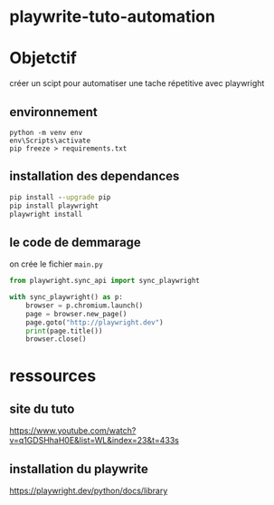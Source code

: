 # playwrite-tuto-automation

# Objetctif
créer un scipt pour automatiser une tache répetitive avec playwright

## environnement
```
python -m venv env
env\Scripts\activate
pip freeze > requirements.txt
```

## installation des dependances
``` cmd
pip install --upgrade pip
pip install playwright
playwright install
```

## le code de demmarage
on crée le fichier `main.py`
```python
from playwright.sync_api import sync_playwright

with sync_playwright() as p:
    browser = p.chromium.launch()
    page = browser.new_page()
    page.goto("http://playwright.dev")
    print(page.title())
    browser.close()
```


# ressources
## site du tuto
https://www.youtube.com/watch?v=q1GDSHhaH0E&list=WL&index=23&t=433s

## installation du playwrite
https://playwright.dev/python/docs/library
